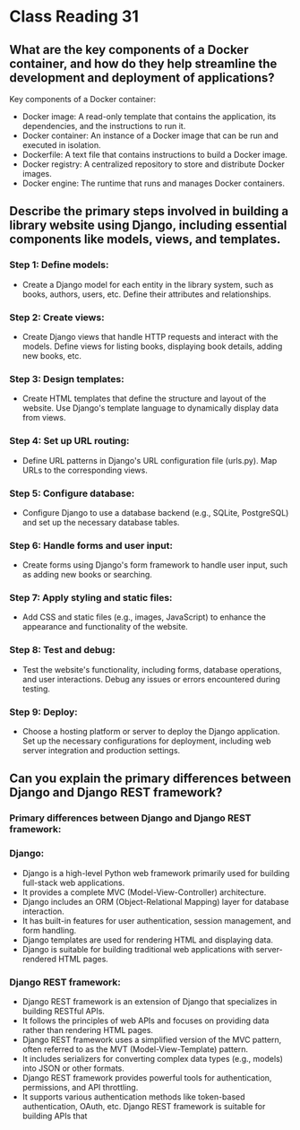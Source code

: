 # Class Reading 31

## What are the key components of a Docker container, and how do they help streamline the development and deployment of applications?


Key components of a Docker container:
- Docker image: A read-only template that contains the application, its dependencies, and the instructions to run it.
- Docker container: An instance of a Docker image that can be run and executed in isolation.
- Dockerfile: A text file that contains instructions to build a Docker image.
- Docker registry: A centralized repository to store and distribute Docker images.
- Docker engine: The runtime that runs and manages Docker containers.


## Describe the primary steps involved in building a library website using Django, including essential components like models, views, and templates.

### Step 1: Define models:

- Create a Django model for each entity in the library system, such as books, authors, users, etc. Define their attributes and relationships.
### Step 2: Create views:

- Create Django views that handle HTTP requests and interact with the models.
Define views for listing books, displaying book details, adding new books, etc.
### Step 3: Design templates:

- Create HTML templates that define the structure and layout of the website.
Use Django's template language to dynamically display data from views.
### Step 4: Set up URL routing:

- Define URL patterns in Django's URL configuration file (urls.py).
Map URLs to the corresponding views.
### Step 5: Configure database:

- Configure Django to use a database backend (e.g., SQLite, PostgreSQL) and set up the necessary database tables.
### Step 6: Handle forms and user input:

- Create forms using Django's form framework to handle user input, such as adding new books or searching.
### Step 7: Apply styling and static files:

- Add CSS and static files (e.g., images, JavaScript) to enhance the appearance and functionality of the website.
### Step 8: Test and debug:

- Test the website's functionality, including forms, database operations, and user interactions.
Debug any issues or errors encountered during testing.
### Step 9: Deploy:

- Choose a hosting platform or server to deploy the Django application.
Set up the necessary configurations for deployment, including web server integration and production settings.

## Can you explain the primary differences between Django and Django REST framework?

### Primary differences between Django and Django REST framework:

### Django:

- Django is a high-level Python web framework primarily used for building full-stack web applications.
- It provides a complete MVC (Model-View-Controller) architecture.
- Django includes an ORM (Object-Relational Mapping) layer for database interaction.
- It has built-in features for user authentication, session management, and form handling.
- Django templates are used for rendering HTML and displaying data.
- Django is suitable for building traditional web applications with server-rendered HTML pages.
### Django REST framework:

- Django REST framework is an extension of Django that specializes in building RESTful APIs.
- It follows the principles of web APIs and focuses on providing data rather than rendering HTML pages.
- Django REST framework uses a simplified version of the MVC pattern, often referred to as the MVT (Model-View-Template) pattern.
- It includes serializers for converting complex data types (e.g., models) into JSON or other formats.
- Django REST framework provides powerful tools for authentication, permissions, and API throttling.
- It supports various authentication methods like token-based authentication, OAuth, etc.
Django REST framework is suitable for building APIs that